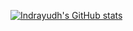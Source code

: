 [![Indrayudh's GitHub stats](https://github-readme-stats.vercel.app/api?username=indrayudhdhara&show_icons=true&theme=radical)](https://github.com/Indrayudh-Dhara/github-readme-stats)

